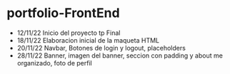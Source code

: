# portfolio-FrontEnd

- 12/11/22 Inicio del proyecto tp Final
- 18/11/22 Elaboracion inicial de la maqueta HTML
- 20/11/22 Navbar, Botones de login y logout, placeholders
- 28/11/22 Banner, imagen del banner, seccion con padding y about me organizado, foto de perfil